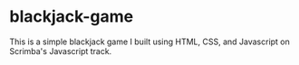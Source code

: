 # blackjack-game
This is a simple blackjack game I built using HTML, CSS, and Javascript on Scrimba's Javascript track. 
